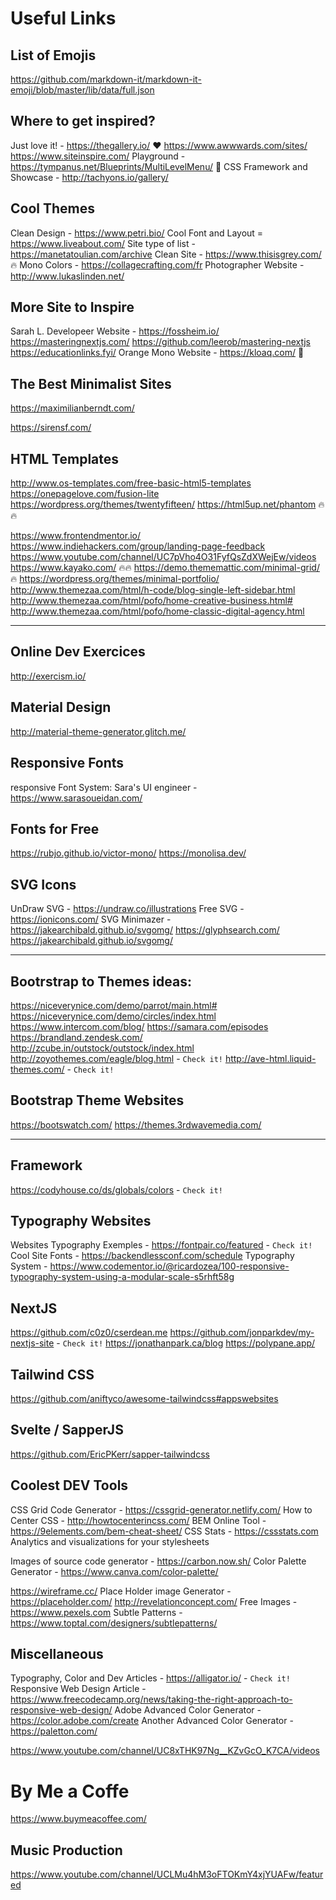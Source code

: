 # Useful Links

## List of Emojis

https://github.com/markdown-it/markdown-it-emoji/blob/master/lib/data/full.json

## Where to get inspired?

Just love it! - https://thegallery.io/ :heart:
https://www.awwwards.com/sites/
https://www.siteinspire.com/
Playground - https://tympanus.net/Blueprints/MultiLevelMenu/ 🚀
CSS Framework and Showcase - http://tachyons.io/gallery/

## Cool Themes

Clean Design - https://www.petri.bio/
Cool Font and Layout = https://www.liveabout.com/
Site type of list - https://manetatoulian.com/archive
Clean Site - https://www.thisisgrey.com/ 🔥
Mono Colors - https://collagecrafting.com/fr
Photographer Website - http://www.lukaslinden.net/

## More Site to Inspire

Sarah L. Developeer Website - https://fossheim.io/
https://masteringnextjs.com/
https://github.com/leerob/mastering-nextjs
https://educationlinks.fyi/
Orange Mono Website - https://kloaq.com/ 🚀

## The Best Minimalist Sites

https://maximilianberndt.com/

https://sirensf.com/

## HTML Templates

http://www.os-templates.com/free-basic-html5-templates
https://onepagelove.com/fusion-lite
https://wordpress.org/themes/twentyfifteen/
https://html5up.net/phantom 🔥🔥

https://www.frontendmentor.io/
https://www.indiehackers.com/group/landing-page-feedback
https://www.youtube.com/channel/UC7pVho4O31FyfQsZdXWejEw/videos
https://www.kayako.com/ 🔥🔥
https://demo.thememattic.com/minimal-grid/ 🔥
https://wordpress.org/themes/minimal-portfolio/
http://www.themezaa.com/html/h-code/blog-single-left-sidebar.html
http://www.themezaa.com/html/pofo/home-creative-business.html#
http://www.themezaa.com/html/pofo/home-classic-digital-agency.html

---

## Online Dev Exercices

http://exercism.io/

## Material Design

http://material-theme-generator.glitch.me/

## Responsive Fonts

responsive Font System: Sara's UI engineer - https://www.sarasoueidan.com/

## Fonts for Free

https://rubjo.github.io/victor-mono/
https://monolisa.dev/

## SVG Icons

UnDraw SVG - https://undraw.co/illustrations
Free SVG - https://ionicons.com/
SVG Minimazer - https://jakearchibald.github.io/svgomg/
https://glyphsearch.com/
https://jakearchibald.github.io/svgomg/

---

## Bootrstrap to Themes ideas:

https://niceverynice.com/demo/parrot/main.html#
https://niceverynice.com/demo/circles/index.html
https://www.intercom.com/blog/
https://samara.com/episodes
https://brandland.zendesk.com/
http://zcube.in/outstock/outstock/index.html
http://zoyothemes.com/eagle/blog.html - `Check it!`
http://ave-html.liquid-themes.com/ - `Check it!`

## Bootstrap Theme Websites

https://bootswatch.com/
https://themes.3rdwavemedia.com/

---

## Framework

https://codyhouse.co/ds/globals/colors - `Check it!`

## Typography Websites

Websites Typography Exemples - https://fontpair.co/featured - `Check it!`
Cool Site Fonts - https://backendlessconf.com/schedule
Typography System - https://www.codementor.io/@ricardozea/100-responsive-typography-system-using-a-modular-scale-s5rhft58g

## NextJS

https://github.com/c0z0/cserdean.me
https://github.com/jonparkdev/my-nextjs-site - `Check it!`
https://jonathanpark.ca/blog
https://polypane.app/

## Tailwind CSS

https://github.com/aniftyco/awesome-tailwindcss#appswebsites

## Svelte / SapperJS

https://github.com/EricPKerr/sapper-tailwindcss

## Coolest DEV Tools

CSS Grid Code Generator - https://cssgrid-generator.netlify.com/
How to Center CSS - http://howtocenterincss.com/
BEM Online Tool - https://9elements.com/bem-cheat-sheet/
CSS Stats - https://cssstats.com Analytics and visualizations for your stylesheets

Images of source code generator - https://carbon.now.sh/
Color Palette Generator - https://www.canva.com/color-palette/

https://wireframe.cc/
Place Holder image Generator - https://placeholder.com/
http://revelationconcept.com/
Free Images - https://www.pexels.com
Subtle Patterns - https://www.toptal.com/designers/subtlepatterns/

## Miscellaneous

Typography, Color and Dev Articles - https://alligator.io/ - `Check it!`
Responsive Web Design Article - https://www.freecodecamp.org/news/taking-the-right-approach-to-responsive-web-design/
Adobe Advanced Color Generator - https://color.adobe.com/create
Another Advanced Color Generator - https://paletton.com/

https://www.youtube.com/channel/UC8xTHK97Ng__KZvGcO_K7CA/videos

# By Me a Coffe

https://www.buymeacoffee.com/

## Music Production

https://www.youtube.com/channel/UCLMu4hM3oFTOKmY4xjYUAFw/featured
